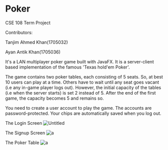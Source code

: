 # Poker
CSE 108 Term Project

Contributors:

Tanjim Ahmed Khan(1705032)

Ayan Antik Khan(1705036)

It's a LAN multiplayer poker game built with JavaFX. It is a server-client based implementation of the famous 'Texas hold'em Poker'.

The game contains two poker tables, each consisting of 5 seats. So, at best 10 users can play at a time. Others have to wait until
any seat goes vacant (i.e any in-game player logs out). However, the initial capacity of the tables (i.e when the server starts) is
set 2 instead of 5. After the end of the first game, the capacity becomes 5 and remains so.

You need to create a user account to play the game. The accounts are password-protected. Your chips are automatically saved when 
you log out.


The Login Screen
![Untitled](https://user-images.githubusercontent.com/45909948/56754444-df4f5700-67ae-11e9-8013-392c97ae3f48.png)


The Signup Screen
![a](https://raw.githubusercontent.com/Ayan-Antik/OnlinePoker/master/src/resources/signup.jpg)


The Poker Table
![a](https://user-images.githubusercontent.com/45909948/56754494-0443ca00-67af-11e9-9f33-745d9819c0f1.png)

